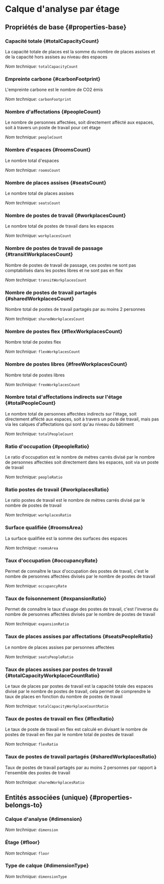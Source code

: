 # Calque d'analyse par étage
<!--- THIS FILE IS GENERATED PLEASE DO NOT EDIT IT DIRECTLY --->



## Propriétés de base {#properties-base}

### Capacité totale {#totalCapacityCount}

La capacité totale de places est la somme du nombre de places assises et de la capacité hors assises au niveau des espaces

*Nom technique:* ```totalCapacityCount```

### Empreinte carbone {#carbonFootprint}

L'empreinte carbone est le nombre de CO2 émis

*Nom technique:* ```carbonFootprint```

### Nombre d'affectations {#peopleCount}

Le nombre de personnes affectées, soit directement affécté aux espaces, soit à travers un poste de travail pour cet étage

*Nom technique:* ```peopleCount```

### Nombre d'espaces {#roomsCount}

Le nombre total d'espaces

*Nom technique:* ```roomsCount```

### Nombre de places assises {#seatsCount}

Le nombre total de places assises

*Nom technique:* ```seatsCount```

### Nombre de postes de travail {#workplacesCount}

Le nombre total de postes de travail dans les espaces

*Nom technique:* ```workplacesCount```

### Nombre de postes de travail de passage {#transitWorkplacesCount}

Nombre de postes de travail de passage, ces postes ne sont pas comptabilisés dans les postes libres et ne sont pas en flex

*Nom technique:* ```transitWorkplacesCount```

### Nombre de postes de travail partagés {#sharedWorkplacesCount}

Nombre total de postes de travail partagés par au moins 2 personnes

*Nom technique:* ```sharedWorkplacesCount```

### Nombre de postes flex {#flexWorkplacesCount}

Nombre total de postes flex

*Nom technique:* ```flexWorkplacesCount```

### Nombre de postes libres {#freeWorkplacesCount}

Nombre total de postes libres

*Nom technique:* ```freeWorkplacesCount```

### Nombre total d'affectations indirects sur l'étage {#totalPeopleCount}

Le nombre total de personnes affectées indirects sur l'étage, soit directement affécté aux espaces, soit à travers un poste de travail, mais pas via les calques d'affectations qui sont qu'au niveau du bâtiment

*Nom technique:* ```totalPeopleCount```

### Ratio d'occupation {#peopleRatio}

Le ratio d'occupation est le nombre de métres carrés divisé par le nombre de personnes affectées soit directement dans les espaces, soit via un poste de travail

*Nom technique:* ```peopleRatio```

### Ratio postes de travail {#workplacesRatio}

Le ratio postes de travail est le nombre de métres carrés divisé par le nombre de postes de travail

*Nom technique:* ```workplacesRatio```

### Surface qualifiée {#roomsArea}

La surface qualifiée est la somme des surfaces des espaces

*Nom technique:* ```roomsArea```

### Taux d'occupation {#occupancyRate}

Permet de connaître le taux d'occupation des postes de travail, c'est le nombre de personnes affectées divisés par le nombre de postes de travail

*Nom technique:* ```occupancyRate```

### Taux de foisonnement {#expansionRatio}

Permet de connaître le taux d'usage des postes de travail, c'est l'inverse du nombre de personnes affectées divisés par le nombre de postes de travail

*Nom technique:* ```expansionRatio```

### Taux de places assises par affectations {#seatsPeopleRatio}

Le nombre de places assises par personnes affectées

*Nom technique:* ```seatsPeopleRatio```

### Taux de places assises par postes de travail {#totalCapacityWorkplaceCountRatio}

Le taux de places par postes de travail est la capacité totale des espaces divisé par le nombre de postes de travail, cela permet de comprendre le taux de places en fonction du nombre de postes de travail

*Nom technique:* ```totalCapacityWorkplaceCountRatio```

### Taux de postes de travail en flex {#flexRatio}

Le taux de poste de travail en flex est calculé en divisant le nombre de postes de travail en flex par le nombre total de postes de travail

*Nom technique:* ```flexRatio```

### Taux de postes de travail partagés {#sharedWorkplacesRatio}

Taux de postes de travail partagés par au moins 2 personnes par rapport à l'ensemble des postes de travail

*Nom technique:* ```sharedWorkplacesRatio```


## Entités associées (unique) {#properties-belongs-to}

### Calque d'analyse {#dimension}



*Nom technique:* ```dimension```

### Étage {#floor}



*Nom technique:* ```floor```

### Type de calque {#dimensionType}



*Nom technique:* ```dimensionType```





